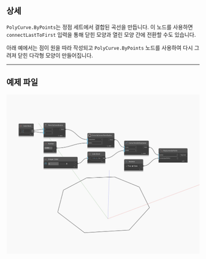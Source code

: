 ## 상세
`PolyCurve.ByPoints`는 정점 세트에서 결합된 곡선을 만듭니다. 이 노드를 사용하면 `connectLastToFirst` 입력을 통해 닫힌 모양과 열린 모양 간에 전환할 수도 있습니다.

아래 예에서는 점이 원을 따라 작성되고 `PolyCurve.ByPoints` 노드를 사용하여 다시 그려져 닫힌 다각형 모양이 만들어집니다.

___
## 예제 파일

![ByPoints](./Autodesk.DesignScript.Geometry.PolyCurve.ByPoints_img.jpg)

